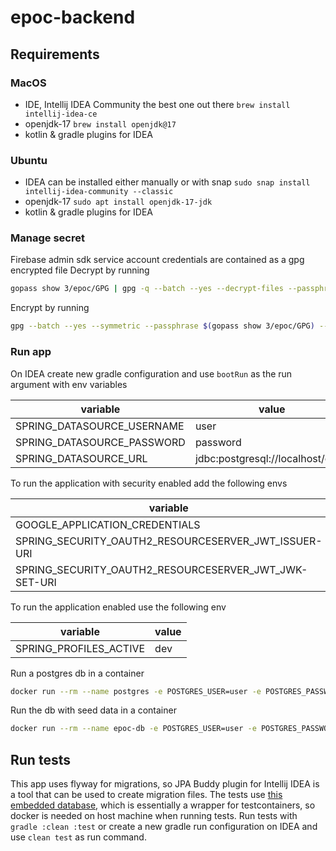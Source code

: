 # epoc-backend

## Requirements

### MacOS
- IDE, Intellij IDEA Community the best one out there `brew install intellij-idea-ce`
- openjdk-17 `brew install openjdk@17`
- kotlin & gradle plugins for IDEA

### Ubuntu
- IDEA can be installed either manually or with snap `sudo snap install intellij-idea-community --classic`
- openjdk-17 `sudo apt install openjdk-17-jdk`
- kotlin & gradle plugins for IDEA

### Manage secret
Firebase admin sdk service account credentials are contained as a gpg encrypted file
Decrypt by running
```bash
gopass show 3/epoc/GPG | gpg -q --batch --yes --decrypt-files --passphrase-fd 0 *.gpg
```

Encrypt by running
```bash
gpg --batch --yes --symmetric --passphrase $(gopass show 3/epoc/GPG) --cipher-algo AES-256 firebase/epoc-auth-firebase-adminsdk.json
```

### Run app
On IDEA create new gradle configuration and use `bootRun` as the run argument with env variables

| variable                   | value                            |
|----------------------------|----------------------------------|
| SPRING_DATASOURCE_USERNAME | user                             |
| SPRING_DATASOURCE_PASSWORD | password                         |
| SPRING_DATASOURCE_URL      | jdbc:postgresql://localhost/epoc |

To run the application with security enabled add the following envs

| variable                                              | value                                                                                     |
|-------------------------------------------------------|-------------------------------------------------------------------------------------------|
| GOOGLE_APPLICATION_CREDENTIALS                        | firebase/epoc-auth-firebase-adminsdk.json                                                 |
| SPRING_SECURITY_OAUTH2_RESOURCESERVER_JWT_ISSUER-URI  | https://securetoken.google.com/<firebase-app-name>                                        |
| SPRING_SECURITY_OAUTH2_RESOURCESERVER_JWT_JWK-SET-URI | https://www.googleapis.com/service_accounts/v1/jwk/securetoken@system.gserviceaccount.com |

To run the application enabled use the following env

| variable               | value |
|------------------------|-------|
| SPRING_PROFILES_ACTIVE | dev   |



Run a postgres db in a container
```bash
docker run --rm --name postgres -e POSTGRES_USER=user -e POSTGRES_PASSWORD=password -e POSTGRES_DB=epoc -p 5432:5432 postgres:14-alpine
```

Run the db with seed data in a container
```bash
docker run --rm --name epoc-db -e POSTGRES_USER=user -e POSTGRES_PASSWORD=password -e POSTGRES_DB=epoc -p 5432:5432 ghcr.io/three-consulting/epoc-db:latest
```

## Run tests
This app uses flyway for migrations, so JPA Buddy plugin for Intellij IDEA is a tool that can be used to create migration files.
The tests use [this embedded database](https://github.com/zonkyio/embedded-database-spring-test), which is essentially a wrapper for testcontainers, so docker is needed on host machine when running tests.
Run tests with `gradle :clean :test` or create a new gradle run configuration on IDEA and use `clean test` as run command.
